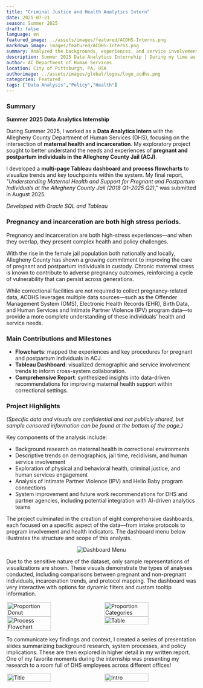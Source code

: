 ```yaml
---
title: "Criminal Justice and Health Analytics Intern"
date: 2025-07-21
season: Summer 2025
draft: false
language: en
featured_image: ../assets/images/featured/ACDHS-Interns.png
markdown_image: images/featured/ACDHS-Interns.png
summary: Analyzed the backgrounds, experiences, and service involvement of incarcerated women to understand maternal health in corrections, utilizing SQL and Tableau for data extraction and visualization.
description: Summer 2025 Data Analytics Internship | During my time as a Data Analytics Intern with the Allegheny County Department of Human Services, I was tasked with an exploratory project to better understand the needs of pregnant and postpartum individuals in the Allegheny County Jail. I developed a Tableau dashboard, mapped out key processes through flowcharts, and synthesized reports and presentations to share my findings.
author: AC Department of Human Services
location: City of Pittsburgh, PA, USA
authorimage: ../assets/images/global/logos/logo_acdhs.png
categories: Featured
tags: ["Data Analysis","Policy","Health"]
---
```


### Summary

**Summer 2025 Data Analytics Internship**

During Summer 2025, I worked as a **Data Analytics Intern** with the Allegheny County Department of Human Services (DHS), focusing on the intersection of **maternal health and incarceration**. My exploratory project sought to better understand the needs and experiences of **pregnant and postpartum individuals in the Allegheny County Jail (ACJ)**.

I developed a **multi-page Tableau dashboard and process flowcharts** to visualize trends and key touchpoints within the system. My final report, "*Understanding Maternal Health and Support for Pregnant and Postpartum Individuals at the Allegheny County Jail (2018 Q1–2025 Q2)*," was submitted in August 2025.

*Developed with Oracle SQL and Tableau*

### Pregnancy and incarceration are both high stress periods.

Pregnancy and incarceration are both high-stress experiences—and when they overlap, they present complex health and policy challenges.

With the rise in the female jail population both nationally and locally, Allegheny County has shown a growing commitment to improving the care of pregnant and postpartum individuals in custody. Chronic maternal stress is known to contribute to adverse pregnancy outcomes, reinforcing a cycle of vulnerability that can persist across generations.

While correctional facilities are not required to collect pregnancy-related data, ACDHS leverages multiple data sources—such as the Offender Management System (OMS), Electronic Health Records (EHR), Birth Data, and Human Services and Intimate Partner Violence (IPV) program data—to provide a more complete understanding of these individuals’ health and service needs.

### Main Contributions and Milestones

- **Flowcharts**: mapped the experiences and key procedures for pregnant and postpartum individuals in ACJ.
- **Tableau Dashboard**: visualized demographic and service involvement trends to inform cross-system collaboration.
- **Comprehensive Report**: synthesized insights into data-driven recommendations for improving maternal health support within correctional settings.

### Project Highlights

*(Specific data and visuals are confidential and not publicly shared, but sample censored information can be found at the bottom of the page.)*

Key components of the analysis include:

- Background research on maternal health in correctional environments
- Descriptive trends on demographics, jail time, recidivism, and human service involvement
- Exploration of physical and behavioral health, criminal justice, and human services engagement
- Analysis of Intimate Partner Violence (IPV) and Hello Baby program connections
- System improvement and future work recommendations for DHS and partner agencies, including potential integration with AI-driven analytics teams

The project culminated in the creation of eight comprehensive dashboards, each focused on a specific aspect of the data—from intake protocols to program involvement and health indicators. The dashboard menu below illustrates the structure and scope of this analysis.

<center><img src="/images/posts/ACDHS/DashboardMenu.png" alt="Dashboard Menu" style="max-width: 100%; height: auto;" /></center>

Due to the sensitive nature of the dataset, only sample representations of visualizations are shown. These visuals demonstrate the types of analyses conducted, including comparisons between pregnant and non-pregnant individuals, incarceration trends, and protocol mapping. The dashboard was very interactive with options for dynamic filters and custom tooltip information.

<div style="display:flex; flex-wrap:wrap; gap:1rem; justify-content:center; align-items:flex-start;">
    <img src="/images/posts/ACDHS/CensoredProportion.png" alt="Proportion Donut" style="max-width:48%; width:48%; height:auto;" />
    <img src="/images/posts/ACDHS/CensoredCategories.png" alt="Proportion Categories" style="max-width:48%; width:48%; height:auto;" />
</div>

<div style="display:flex; flex-wrap:wrap; gap:1rem; justify-content:center; align-items:flex-start;">
    <img src="/images/posts/ACDHS/CensoredFlowchart.png" alt="Process Flowchart" style="max-width:48%; width:48%; height:auto;" />
    <img src="/images/posts/ACDHS/CensoredTable.png" alt="Table" style="max-width:48%; width:48%; height:auto;" />
</div>

To communicate key findings and context, I created a series of presentation slides summarizing background research, system processes, and policy implications. These are then explored in higher detail in my written report. One of my favorite moments during the internship was presenting my research to a room full of DHS employees across different offices!

<div style="display:flex; flex-wrap:wrap; gap:1rem; justify-content:center; align-items:flex-start;">
    <img src="/images/posts/ACDHS/TitleSlide.png" alt="Title" style="max-width:48%; width:48%; height:auto;" />
    <img src="/images/posts/ACDHS/IntroSlide.png" alt="Intro" style="max-width:48%; width:48%; height:auto;" />
</div>
